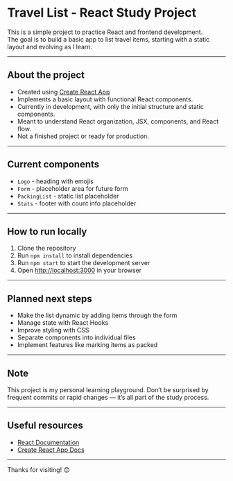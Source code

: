 # Travel List - React Study Project

This is a simple project to practice React and frontend development.  
The goal is to build a basic app to list travel items, starting with a static layout and evolving as I learn.

---

## About the project

- Created using [Create React App](https://create-react-app.dev/)
- Implements a basic layout with functional React components.
- Currently in development, with only the initial structure and static components.
- Meant to understand React organization, JSX, components, and React flow.
- Not a finished project or ready for production.

---

## Current components

- `Logo` - heading with emojis
- `Form` - placeholder area for future form
- `PackingList` - static list placeholder
- `Stats` - footer with count info placeholder

---

## How to run locally

1. Clone the repository
2. Run `npm install` to install dependencies
3. Run `npm start` to start the development server
4. Open [http://localhost:3000](http://localhost:3000) in your browser

---

## Planned next steps

- Make the list dynamic by adding items through the form
- Manage state with React Hooks
- Improve styling with CSS
- Separate components into individual files
- Implement features like marking items as packed

---

## Note

This project is my personal learning playground. Don’t be surprised by frequent commits or rapid changes — it’s all part of the study process.

---

## Useful resources

- [React Documentation](https://reactjs.org/)
- [Create React App Docs](https://create-react-app.dev/docs/getting-started/)

---

Thanks for visiting! 😊
